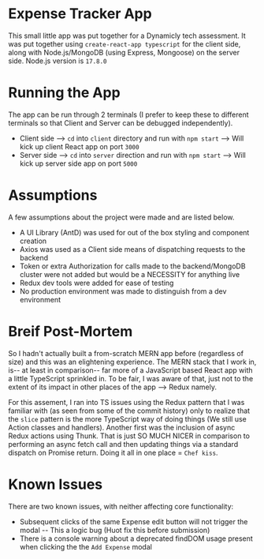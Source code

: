# Expense Tracker App

This small little app was put together for a Dynamicly tech assessment. It was put together using `create-react-app typescript` for the client side, along with Node.js/MongoDB (using Express, Mongoose) on the server side. Node.js version is `17.8.0`

# Running the App
The app can be run through 2 terminals (I prefer to keep these to different terminals so that Client and Server can be debugged independently).
- Client side --> `cd` into `client` directory and run with `npm start` --> Will kick up client React app on port `3000`
- Server side --> `cd` into `server` direction and run with `npm start` --> Will kick up server side app on port `5000`

# Assumptions
A few assumptions about the project were made and are listed below.
- A UI Library (AntD) was used for out of the box styling and component creation
- Axios was used as a Client side means of dispatching requests to the backend
- Token or extra Authorization for calls made to the backend/MongoDB cluster were not added but would be a NECESSITY for anything live
- Redux dev tools were added for ease of testing
- No production environment was made to distinguish from a dev environment

# Breif Post-Mortem
So I hadn't actually built a from-scratch MERN app before (regardless of size) and this was an elightening experience. The MERN stack that I work in, is-- at least in comparison-- far more of a JavaScript based React app with a little TypeScript sprinkled in. To be fair, I was aware of that, just not to the extent of its impact in other places of the app --> Redux namely.

For this assement, I ran into TS issues using the Redux pattern that I was familiar with (as seen from some of the commit history) only to realize that the `slice` pattern is the more TypeScript way of doing things (We still use Action classes and handlers). Another first was the inclusion of async Redux actions using Thunk. That is just SO MUCH NICER in comparison to performing an async fetch call and then updating things via a standard dispatch on Promise return. Doing it all in one place = `Chef kiss`.

# Known Issues
There are two known issues, with neither affecting core functionality:
- Subsequent clicks of the same Expense edit button will not trigger the modal -- This a logic bug (Huot fix this before submission)
- There is a console warning about a deprecated findDOM usage present when clicking the the `Add Expense` modal